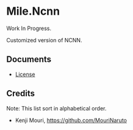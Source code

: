 ﻿# Mile.Ncnn

Work In Progress.

Customized version of NCNN.

## Documents

- [License](License.md)

## Credits

Note: This list sort in alphabetical order.

- Kenji Mouri, https://github.com/MouriNaruto
